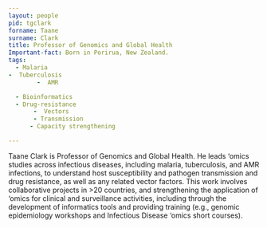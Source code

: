 ```yaml
---
layout: people
pid: tgclark
forname: Taane
surname: Clark
title: Professor of Genomics and Global Health
Important-fact: Born in Porirua, New Zealand.
tags:
  - Malaria
-  Tuberculosis
        -  AMR

  - Bioinformatics
  - Drug-resistance
       -  Vectors
       - Transmission
      - Capacity strengthening

---
```

 
Taane Clark is Professor of Genomics and Global Health. He leads ‘omics studies across infectious diseases, including malaria, tuberculosis, and AMR infections, to understand host susceptibility and pathogen transmission and drug resistance, as well as any related vector factors. This work involves collaborative projects in >20 countries, and strengthening the application of ‘omics for clinical and surveillance activities, including through the development of informatics tools and providing training (e.g., genomic epidemiology workshops and Infectious Disease ‘omics short courses).
